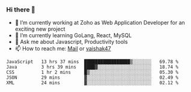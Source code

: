 ### Hi there 👋

- 🔭 I’m currently working at Zoho as Web Application Developer for an exciting new project
- 🌱 I’m currently learning GoLang, React, MySQL
- 💬 Ask me about Javascript, Productivity tools 
- 📫 How to reach me: [Mail](mailto:kvaishak007@gmail.com) or [vaishak47](https://twitter.com/vaishak47)

<!--START_SECTION:waka-->
```text
JavaScript   13 hrs 37 mins  █████████████████▒░░░░░░░   69.78 % 
Java         3 hrs 39 mins   ████▓░░░░░░░░░░░░░░░░░░░░   18.74 % 
CSS          1 hr 2 mins     █▒░░░░░░░░░░░░░░░░░░░░░░░   05.30 % 
JSON         29 mins         ▓░░░░░░░░░░░░░░░░░░░░░░░░   02.49 % 
XML          24 mins         ▓░░░░░░░░░░░░░░░░░░░░░░░░   02.12 % 
```
<!--END_SECTION:waka-->
